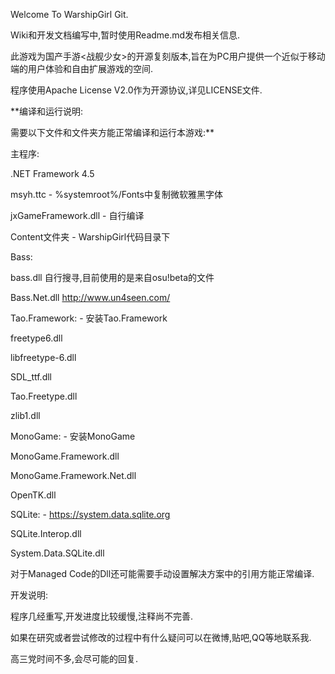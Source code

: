 Welcome To WarshipGirl Git.

Wiki和开发文档编写中,暂时使用Readme.md发布相关信息.

此游戏为国产手游<战舰少女>的开源复刻版本,旨在为PC用户提供一个近似于移动端的用户体验和自由扩展游戏的空间.

程序使用Apache License V2.0作为开源协议,详见LICENSE文件.

**编译和运行说明:

需要以下文件和文件夹方能正常编译和运行本游戏:**

主程序:

.NET Framework 4.5

msyh.ttc - %systemroot%/Fonts中复制微软雅黑字体

jxGameFramework.dll - 自行编译

Content文件夹 - WarshipGirl代码目录下

Bass:

bass.dll 自行搜寻,目前使用的是来自osu!beta的文件

Bass.Net.dll http://www.un4seen.com/

Tao.Framework: - 安装Tao.Framework

freetype6.dll

libfreetype-6.dll

SDL_ttf.dll

Tao.Freetype.dll

zlib1.dll

MonoGame: - 安装MonoGame

MonoGame.Framework.dll

MonoGame.Framework.Net.dll

OpenTK.dll

SQLite: - https://system.data.sqlite.org

SQLite.Interop.dll

System.Data.SQLite.dll

对于Managed Code的Dll还可能需要手动设置解决方案中的引用方能正常编译.

开发说明:

程序几经重写,开发进度比较缓慢,注释尚不完善.

如果在研究或者尝试修改的过程中有什么疑问可以在微博,贴吧,QQ等地联系我.

高三党时间不多,会尽可能的回复.